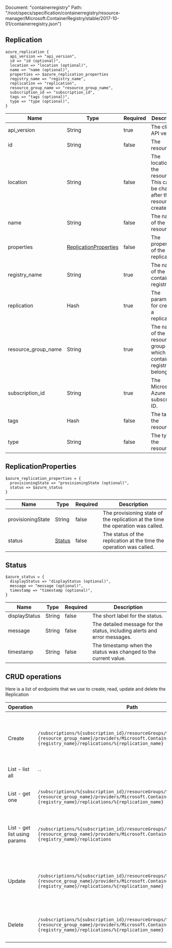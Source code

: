 Document: "containerregistry"
Path: "/root/specs/specification/containerregistry/resource-manager/Microsoft.ContainerRegistry/stable/2017-10-01/containerregistry.json")

## Replication

```puppet
azure_replication {
  api_version => "api_version",
  id => "id (optional)",
  location => "location (optional)",
  name => "name (optional)",
  properties => $azure_replication_properties
  registry_name => "registry_name",
  replication => "replication",
  resource_group_name => "resource_group_name",
  subscription_id => "subscription_id",
  tags => "tags (optional)",
  type => "type (optional)",
}
```

| Name        | Type           | Required       | Description       |
| ------------- | ------------- | ------------- | ------------- |
|api_version | String | true | The client API version. |
|id | String | false | The resource ID. |
|location | String | false | The location of the resource. This cannot be changed after the resource is created. |
|name | String | false | The name of the resource. |
|properties | [ReplicationProperties](#replicationproperties) | false | The properties of the replication. |
|registry_name | String | true | The name of the container registry. |
|replication | Hash | true | The parameters for creating a replication. |
|resource_group_name | String | true | The name of the resource group to which the container registry belongs. |
|subscription_id | String | true | The Microsoft Azure subscription ID. |
|tags | Hash | false | The tags of the resource. |
|type | String | false | The type of the resource. |
        
## ReplicationProperties

```puppet
$azure_replication_properties = {
  provisioningState => "provisioningState (optional)",
  status => $azure_status
}
```

| Name        | Type           | Required       | Description       |
| ------------- | ------------- | ------------- | ------------- |
|provisioningState | String | false | The provisioning state of the replication at the time the operation was called. |
|status | [Status](#status) | false | The status of the replication at the time the operation was called. |
        
## Status

```puppet
$azure_status = {
  displayStatus => "displayStatus (optional)",
  message => "message (optional)",
  timestamp => "timestamp (optional)",
}
```

| Name        | Type           | Required       | Description       |
| ------------- | ------------- | ------------- | ------------- |
|displayStatus | String | false | The short label for the status. |
|message | String | false | The detailed message for the status, including alerts and error messages. |
|timestamp | String | false | The timestamp when the status was changed to the current value. |



## CRUD operations

Here is a list of endpoints that we use to create, read, update and delete the Replication

| Operation | Path | Verb | Description | OperationID |
| ------------- | ------------- | ------------- | ------------- | ------------- |
|Create|`/subscriptions/%{subscription_id}/resourceGroups/%{resource_group_name}/providers/Microsoft.ContainerRegistry/registries/%{registry_name}/replications/%{replication_name}`|Put|Creates a replication for a container registry with the specified parameters.|Replications_Create|
|List - list all|``||||
|List - get one|`/subscriptions/%{subscription_id}/resourceGroups/%{resource_group_name}/providers/Microsoft.ContainerRegistry/registries/%{registry_name}/replications/%{replication_name}`|Get|Gets the properties of the specified replication.|Replications_Get|
|List - get list using params|`/subscriptions/%{subscription_id}/resourceGroups/%{resource_group_name}/providers/Microsoft.ContainerRegistry/registries/%{registry_name}/replications`|Get|Lists all the replications for the specified container registry.|Replications_List|
|Update|`/subscriptions/%{subscription_id}/resourceGroups/%{resource_group_name}/providers/Microsoft.ContainerRegistry/registries/%{registry_name}/replications/%{replication_name}`|Put|Creates a replication for a container registry with the specified parameters.|Replications_Create|
|Delete|`/subscriptions/%{subscription_id}/resourceGroups/%{resource_group_name}/providers/Microsoft.ContainerRegistry/registries/%{registry_name}/replications/%{replication_name}`|Delete|Deletes a replication from a container registry.|Replications_Delete|